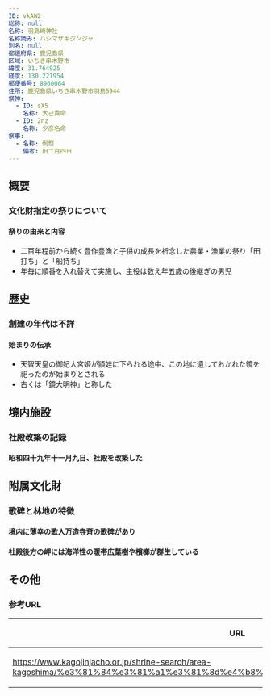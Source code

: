 ```yaml
---
ID: vkAW2
総称: null
名称: 羽島崎神社
名称読み: ハシマザキジンジャ
別名: null
都道府県: 鹿児島県
区域: いちき串木野市
緯度: 31.764925
経度: 130.221954
郵便番号: 8960064
住所: 鹿児島県いちき串木野市羽島5944
祭神:
  - ID: sX5
    名称: 大己貴命
  - ID: 2nz
    名称: 少彦名命
祭事:
  - 名称: 例祭
    備考: 旧二月四日
---
```


## 概要

### 文化財指定の祭りについて

#### 祭りの由来と内容

- 二百年程前から続く豊作豊漁と子供の成長を祈念した農業・漁業の祭り「田打ち」と「船持ち」
- 年毎に順番を入れ替えて実施し、主役は数え年五歳の後継ぎの男児

## 歴史

### 創建の年代は不詳

#### 始まりの伝承

- 天智天皇の御妃大宮姫が頴娃に下られる途中、この地に遺しておかれた鏡を祀ったのが始まりとされる
- 古くは「鏡大明神」と称した

## 境内施設

### 社殿改築の記録

#### 昭和四十九年十一月九日、社殿を改築した

## 附属文化財

### 歌碑と林地の特徴

#### 境内に薄幸の歌人万造寺斉の歌碑があり

#### 社殿後方の岬には海洋性の暖帯広葉樹や檳榔が群生している

## その他

### 参考URL

| URL                                                                                                                               | 説明   |
| --------------------------------------------------------------------------------------------------------------------------------- | ------ |
| https://www.kagojinjacho.or.jp/shrine-search/area-kagoshima/%e3%81%84%e3%81%a1%e3%81%8d%e4%b8%b2%e6%9c%a8%e9%87%8e%e5%b8%82/1012/ | 神社庁 |
